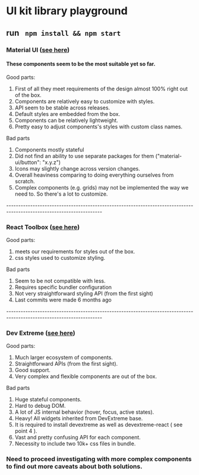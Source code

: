 # UI kit library playground 

## run ``` npm install && npm start```

### Material UI ([see here](https://github.com/AV29/UI-kit-playground/blob/master/src/components/MaterialUI/MaterialUI.jsx)) 

#### These components seem to be the most suitable yet so far. 

Good parts: 
1) First of all they meet requirements of the design almost 100% right out of the box.
2) Components are relatively easy to customize with styles.
3) API seem to be stable across releases.
4) Default styles are embedded from the box.
5) Components can be relatively lightweight.
6) Pretty easy to adjust components's styles with custom class names.

Bad parts
1) Components mostly stateful
2) Did not find an ability to use separate packages for them ("material-ui/button": "x.y.z")
3) Icons may slightly change across version changes.
4) Overall heaviness comparing to doing everything ourselves from scratch.
5) Complex components (e.g. grids) may not be implemented the way we need to. So there's a lot to customize.

*----------------------------------------------------------------------------------------------------------------------*

### React Toolbox ([see here](http://react-toolbox.io))

Good parts: 
1) meets our requirements for styles out of the box.
2) css styles used to customize styling.

Bad parts
1) Seem to be not compatible with less.
2) Requires specific bundler configuration
3) Not very straightforward styling API (from the first sight)
4) Last commits were made 6 months ago
  
*----------------------------------------------------------------------------------------------------------------------*

### Dev Extreme ([see here](https://github.com/AV29/UI-kit-playground/blob/master/src/components/DevExtreme/DevExtreme.jsx))

Good parts: 
1) Much larger ecosystem of components.
2) Straightforward APIs (from the first sight).
3) Good support.
4) Very complex and flexible components are out of the box.

Bad parts
1) Huge stateful components.
2) Hard to debug DOM.
3) A lot of JS internal behavior (hover, focus, active states).
4) Heavy! All widgets inherited from DevExtreme base.
5) It is required to install devextreme as well as devextreme-react ( see point 4 ).
5) Vast and pretty confusing API for each component.
6) Necessity to include two 10k+ css files in bundle.  


### Need to proceed investigating with more complex components to find out more caveats about both solutions.